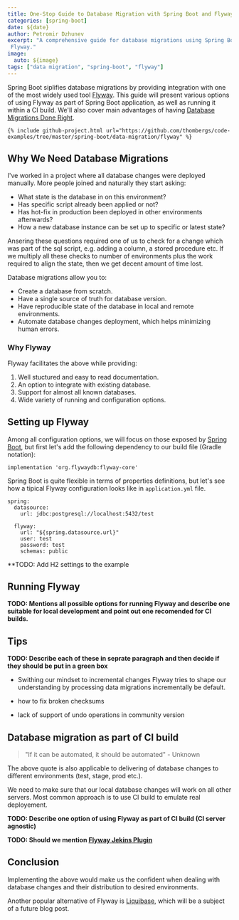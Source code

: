 ```yaml
---
title: One-Stop Guide to Database Migration with Spring Boot and Flyway
categories: [spring-boot]
date: ${date}
author: Petromir Dzhunev
excerpt: "A comprehensive guide for database migrations using Spring Boot and its support of
 Flyway."
image:
  auto: ${image}
tags: ["data migration", "spring-boot", "flyway"]
---
```


Spring Boot siplifies database migrations by providing integration with one of the most widely used tool [Flyway](https://flywaydb.org/). This guide will present various options of using Flyway as part of Spring Boot application, as well as running it within a CI build. We'll also cover main advantages of having [Database Migrations Done Right](https://reflectoring.io/tool-based-database-refactoring/).

```
{% include github-project.html url="https://github.com/thombergs/code-examples/tree/master/spring-boot/data-migration/flyway" %}
```

## Why We Need Database Migrations

I've worked in a project where all database changes were deployed manually. More people joined and naturally they start asking:

* What state is the database in on this environment?
* Has specific script already been applied or not?
* Has hot-fix in production been deployed in other environments afterwards?
* How a new database instance can be set up to specific or latest state?

Ansering these questions required one of us to check for a change which was part of the sql script, e.g. adding a column, a stored procedure etc. If we multiply all these checks to number of environments plus the work required to align the state, then we get decent amount of time lost.

Database migrations allow you to:

* Create a database from scratch.
* Have a single source of truth for database version.
* Have reproducible state of the database in local and remote environments.
* Automate database changes deployment, which helps minimizing human errors.

### Why Flyway

Flyway facilitates the above while providing:

1. Well stuctured and easy to read documentation.
2. An option to integrate with existing database.
3. Support for almost all known databases.
4. Wide variety of running and configuration options.

## Setting up Flyway

Among all configuration options, we will focus on those exposed by [Spring Boot](https://docs.spring.io/spring-boot/docs/current/reference/html/appendix-application-properties.html#data-migration-properties), but first let's add the following dependency to our build file (Gradle notation):

```
implementation 'org.flywaydb:flyway-core'
```

Spring Boot is quite flexible in terms of properties definitions, but let's see how a tipical Flyway configuration looks like in `application.yml` file.

```
spring:
  datasource:
    url: jdbc:postgresql://localhost:5432/test

  flyway:
    url: "${spring.datasource.url}"
    user: test
    password: test
    schemas: public
```

**TODO: Add H2 settings to the example

## Running Flyway

**TODO: Mentions all possible options for running Flyway and describe one suitable for local development and point out one recomended for CI builds.**

## Tips

**TODO: Describe each of these in seprate paragraph and then decide if they should be put in a green box**

* Swithing our mindset to incremental changes
Flyway tries to shape our understanding by processing data migrations incrementally be default.

* how to fix broken checksums
* lack of support of undo operations in community version

## Database migration as part of CI build

> "If it can be automated, it should be automated" - Unknown

The above quote is also applicable to delivering of database changes to different environments (test, stage, prod etc.).

We need to make sure that our local database changes will work on all other servers. Most common approach is to use CI build to emulate real deployement.

**TODO: Describe one option of using Flyway as part of CI build (CI server agnostic)**

**TODO: Should we mention [Flyway Jekins Plugin](https://plugins.jenkins.io/flyway-runner)**


## Conclusion

Implementing the above would make us the confident when dealing with database changes and their distribution to desired environments. 

Another popular alternative of Flyway is [Liquibase](https://www.liquibase.org/), which will be a subject of a future blog post.
